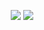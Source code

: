 <p align='center'>
    <img src='https://github-readme-stats.vercel.app/api?line_height=27&username=dark-flames&show_icons=true&theme=nightowl'/>
    <img src='https://github-readme-stats.vercel.app/api/wakatime?username=Darkflames&theme=nightowl&layout=compact&line_height=24'/>
</p>

